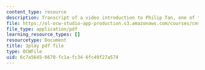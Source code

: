 ```yaml
---
content_type: resource
description: Transcript of a video introduction to Philip Tan, one of the course instructors.
file: https://ol-ocw-studio-app-production.s3.amazonaws.com/courses/cms-611j-creating-video-games-fall-2014/6c7a56456670fc1afc346fc49f27a574_RY0X1oEQbb0.pdf
file_type: application/pdf
learning_resource_types: []
resourcetype: Document
title: 3play pdf file
type: OCWFile
uid: 6c7a5645-6670-fc1a-fc34-6fc49f27a574
---
```

